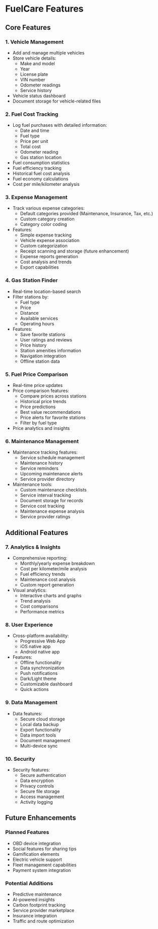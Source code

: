 # FuelCare Features

## Core Features

### 1. Vehicle Management
- Add and manage multiple vehicles
- Store vehicle details:
  - Make and model
  - Year
  - License plate
  - VIN number
  - Odometer readings
  - Service history
- Vehicle status dashboard
- Document storage for vehicle-related files

### 2. Fuel Cost Tracking
- Log fuel purchases with detailed information:
  - Date and time
  - Fuel type
  - Price per unit
  - Total cost
  - Odometer reading
  - Gas station location
- Fuel consumption statistics
- Fuel efficiency tracking
- Historical fuel cost analysis
- Fuel economy calculations
- Cost per mile/kilometer analysis

### 3. Expense Management
- Track various expense categories:
  - Default categories provided (Maintenance, Insurance, Tax, etc.)
  - Custom category creation
  - Category color coding
- Features:
  - Simple expense tracking
  - Vehicle expense association
  - Custom categorization
  - Receipt scanning and storage (future enhancement)
  - Expense reports generation
  - Cost analysis and trends
  - Export capabilities

### 4. Gas Station Finder
- Real-time location-based search
- Filter stations by:
  - Fuel type
  - Price
  - Distance
  - Available services
  - Operating hours
- Features:
  - Save favorite stations
  - User ratings and reviews
  - Price history
  - Station amenities information
  - Navigation integration
  - Offline station data

### 5. Fuel Price Comparison
- Real-time price updates
- Price comparison features:
  - Compare prices across stations
  - Historical price trends
  - Price predictions
  - Best value recommendations
  - Price alerts for favorite stations
  - Filter by fuel type
- Price analytics and insights

### 6. Maintenance Management
- Maintenance tracking features:
  - Service schedule management
  - Maintenance history
  - Service reminders
  - Upcoming maintenance alerts
  - Service provider directory
- Maintenance tools:
  - Custom maintenance checklists
  - Service interval tracking
  - Document storage for records
  - Service cost tracking
  - Maintenance expense analysis
  - Service provider ratings

## Additional Features

### 7. Analytics & Insights
- Comprehensive reporting:
  - Monthly/yearly expense breakdown
  - Cost per kilometer/mile analysis
  - Fuel efficiency trends
  - Maintenance cost analysis
  - Custom report generation
- Visual analytics:
  - Interactive charts and graphs
  - Trend analysis
  - Cost comparisons
  - Performance metrics

### 8. User Experience
- Cross-platform availability:
  - Progressive Web App
  - iOS native app
  - Android native app
- Features:
  - Offline functionality
  - Data synchronization
  - Push notifications
  - Dark/Light theme
  - Customizable dashboard
  - Quick actions

### 9. Data Management
- Data features:
  - Secure cloud storage
  - Local data backup
  - Export functionality
  - Data import tools
  - Document management
  - Multi-device sync

### 10. Security
- Security features:
  - Secure authentication
  - Data encryption
  - Privacy controls
  - Secure file storage
  - Access management
  - Activity logging

## Future Enhancements

### Planned Features
- OBD device integration
- Social features for sharing tips
- Gamification elements
- Electric vehicle support
- Fleet management capabilities
- Payment system integration

### Potential Additions
- Predictive maintenance
- AI-powered insights
- Carbon footprint tracking
- Service provider marketplace
- Insurance integration
- Traffic and route optimization 